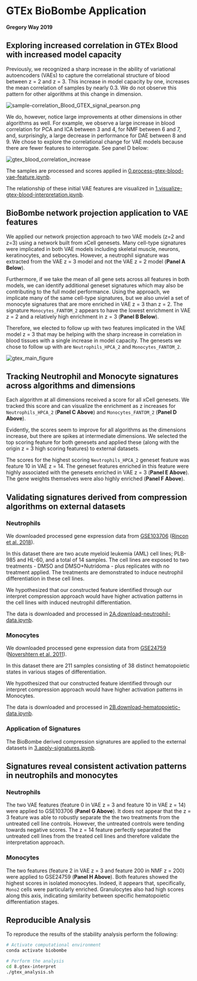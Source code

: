 # GTEx BioBombe Application

**Gregory Way 2019**

## Exploring increased correlation in GTEx Blood with increased model capacity

Previously, we recognized a sharp increase in the ability of variational autoencoders (VAEs) to capture the correlational structure of blood between z = 2 and z = 3.
This increase in model capacity by one, increases the mean correlation of samples by nearly 0.3.
We do not observe this pattern for other algorithms at this change in dimension.

![sample-correlation_Blood_GTEX_signal_pearson.png](https://raw.githubusercontent.com/greenelab/BioBombe/master/4.analyze-components/figures/GTEX/sample-correlation/sample-type/sample-correlation_Blood_GTEX_signal_pearson.png)

We do, however, notice large improvements at other dimensions in other algorithms as well.
For example, we observe a large increase in blood correlation for PCA and ICA between 3 and 4, for NMF between 6 and 7, and, surprisingly, a large decrease in performance for DAE between 8 and 9.
We chose to explore the correlational change for VAE models because there are fewer features to interrogate.
See panel D below:

![gtex_blood_correlation_increase](https://raw.githubusercontent.com/greenelab/BioBombe/master/4.analyze-components/figures/correlation_summary.png)

The samples are processed and scores applied in [0.process-gtex-blood-vae-feature.ipynb](0.process-gtex-blood-vae-feature.ipynb).

The relationship of these initial VAE features are visualized in [1.visualize-gtex-blood-interpretation.ipynb](1.visualize-gtex-blood-interpretation.ipynb).

## BioBombe network projection application to VAE features

We applied our network projection approach to two VAE models (z=2 and z=3) using a network built from xCell genesets.
Many cell-type signatures were implicated in both VAE models including skeletal muscle, neurons, keratinocytes, and sebocytes.
However, a neutrophil signature was extracted from the VAE z = 3 model and not the VAE z = 2 model (**Panel A Below**).

Furthermore, if we take the mean of all gene sets across all features in both models, we can identify additional geneset signatures which may also be contributing to the full model performance.
Using the approach, we implicate many of the same cell-type signatures, but we also unviel a set of monocyte signatures that are more enriched in VAE z = 3 than z = 2.
The signature `Monocytes_FANTOM_2` appears to have the lowest enrichment in VAE z = 2 and a relatively high enrichment in z = 3 (**Panel B Below**).

Therefore, we elected to follow up with two features implicated in the VAE model z = 3 that may be helping with the sharp increase in correlation in blood tissues with a single increase in model capacity.
The genesets we chose to follow up with are `Neutrophils_HPCA_2` and `Monocytes_FANTOM_2`.

 ![gtex_main_figure](https://raw.githubusercontent.com/greenelab/BioBombe/master/8.gtex-interpret/figures/gtex_biobombe_main_figure.png)

## Tracking Neutrophil and Monocyte signatures across algorithms and dimensions

Each algorithm at all dimensions received a score for all xCell genesets.
We tracked this score and can visualize the enrichment as z increases for `Neutrophils_HPCA_2` (**Panel C Above**) and `Monocytes_FANTOM_2` (**Panel D Above**).

Evidently, the scores seem to improve for all algorithms as the dimensions increase, but there are spikes at intermediate dimensions.
We selected the top scoring feature for both genesets and applied these (along with the origin z = 3 high scoring features) to external datasets.

The scores for the highest scoring `Neutrophils_HPCA_2` geneset feature was feature 10 in VAE z = 14.
The geneset features enriched in this feature were highly associated with the genesets enriched in VAE z = 3 (**Panel E Above**).
The gene weights themselves were also highly enriched (**Panel F Above**).

## Validating signatures derived from compression algorithms on external datasets

### Neutrophils

We downloaded processed gene expression data from [GSE103706](https://www.ncbi.nlm.nih.gov/geo/query/acc.cgi?acc=GSE103706) ([Rincon et al. 2018](https://doi.org/10.1186/s12864-018-4957-6)).

In this dataset there are two acute myeloid leukemia (AML) cell lines; PLB-985 and HL-60, and a total of 14 samples.
The cell lines are exposed to two treatments - DMSO and DMSO+Nutridoma - plus replicates with no treatment applied.
The treatments are demonstrated to induce neutrophil differentiation in these cell lines.

We hypothesized that our constructed feature identified through our interpret compression approach would have higher activation patterns in the cell lines with induced neutrophil differentiation.

The data is downloaded and processed in [2A.download-neutrophil-data.ipynb](2A.download-neutrophil-data.ipynb).

### Monocytes

We downloaded processed gene expression data from [GSE24759](https://www.ncbi.nlm.nih.gov/geo/query/acc.cgi?acc=GSE24759) ([Novershtern et al. 2011](https://doi.org/10.1016/j.cell.2011.01.004)).

In this dataset there are 211 samples consisting of 38 distinct hematopoietic states in various stages of differentiation.

We hypothesized that our constructed feature identified through our interpret compression approach would have higher activation patterns in Monocytes.

The data is downloaded and processed in [2B.download-hematopoietic-data.ipynb](2A.download-hematopoietic-data.ipynb).

### Application of Signatures

The BioBombe derived compression signatures are applied to the external datasets in [3.apply-signatures.ipynb](3.apply-signatures.ipynb).

## Signatures reveal consistent activation patterns in neutrophils and monocytes

### Neutrophils

The two VAE features (feature 0 in VAE z = 3 and feature 10 in VAE z = 14) were applied to GSE103706 (**Panel G Above**).
It does not appear that the z = 3 feature was able to robustly separate the the two treatments from the untreated cell line controls. However, the untreated controls were tending towards negative scores.
The z = 14 feature perfectly separated the untreated cell lines from the treated cell lines and therefore validate the interpretation approach.

### Monocytes

The two features (feature 2 in VAE z = 3 and feature 200 in NMF z = 200) were applied to GSE24759 (**Panel H Above**).
Both features showed the highest scores in isolated monocytes.
Indeed, it appears that, specifically, `Mono2` cells were particularly enriched.
Granulocytes also had high scores along this axis, indicating similarity between specific hematopoietic differentiation stages.

## Reproducible Analysis

To reproduce the results of the stability analysis perform the following:

```bash
# Activate computational environment
conda activate biobombe

# Perform the analysis
cd 8.gtex-interpret
./gtex_analysis.sh
```

